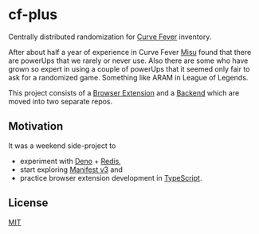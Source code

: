 # cf-plus

Centrally distributed randomization for [Curve Fever](https://curvefever.pro) inventory.

After about half a year of experience in Curve Fever [Misu](https://github.com/SzNagyMisu) found that there are powerUps that we rarely or never use. Also there are some who have grown so expert in using a couple of powerUps that it seemed only fair to ask for a randomized game. Something like ARAM in League of Legends.

This project consists of a [Browser Extension](https://github.com/schwarzkopfb/cf-plus-browser-extension) and a [Backend](https://github.com/schwarzkopfb/cf-plus-server) which are moved into two separate repos.

## Motivation

It was a weekend side-project to 
* experiment with [Deno](https://deno.land) + [Redis](https://redis.io),
* start exploring [Manifest v3](https://developer.chrome.com/docs/extensions/mv3/intro/) and
* practice browser extension development in [TypeScript](https://www.typescriptlang.org/).

## License

[MIT](LICENSE)
